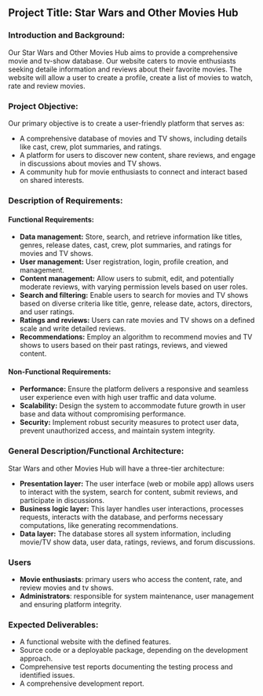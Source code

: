 ## Project Title: Star Wars and Other Movies Hub

### Introduction and Background:

Our Star Wars and Other Movies Hub aims to provide a comprehensive movie and tv-show database. Our website caters to movie enthusiasts seeking detaile information and reviews about their favorite movies. The website will allow a user to create a profile, create a list of movies to watch, rate and review movies. 

### Project Objective:

Our primary objective is to create a user-friendly platform that serves as:

* A comprehensive database of movies and TV shows, including details like cast, crew, plot summaries, and ratings.
* A platform for users to discover new content, share reviews, and engage in discussions about movies and TV shows.
* A community hub for movie enthusiasts to connect and interact based on shared interests.

### Description of Requirements:

#### Functional Requirements:

* **Data management:** Store, search, and retrieve information like titles, genres, release dates, cast, crew, plot summaries, and ratings for movies and TV shows.
* **User management:** User registration, login, profile creation, and management.
* **Content management:** Allow users to submit, edit, and potentially moderate reviews, with varying permission levels based on user roles.
* **Search and filtering:** Enable users to search for movies and TV shows based on diverse criteria like title, genre, release date, actors, directors, and user ratings.
* **Ratings and reviews:** Users can rate movies and TV shows on a defined scale and write detailed reviews.
* **Recommendations:** Employ an algorithm to recommend movies and TV shows to users based on their past ratings, reviews, and viewed content.

#### Non-Functional Requirements:

* **Performance:** Ensure the platform delivers a responsive and seamless user experience even with high user traffic and data volume.
* **Scalability:** Design the system to accommodate future growth in user base and data without compromising performance.
* **Security:** Implement robust security measures to protect user data, prevent unauthorized access, and maintain system integrity.

### General Description/Functional Architecture:

Star Wars and other Movies Hub will have a three-tier architecture:

* **Presentation layer:** The user interface (web or mobile app) allows users to interact with the system, search for content, submit reviews, and participate in discussions.
* **Business logic layer:** This layer handles user interactions, processes requests, interacts with the database, and performs necessary computations, like generating recommendations.
* **Data layer:** The database stores all system information, including movie/TV show data, user data, ratings, reviews, and forum discussions.

### Users

* **Movie enthusiasts**: primary users who access the content, rate, and review movies and tv shows.
* **Administrators**: responsible for system maintenance, user management and ensuring platform integrity.  

### Expected Deliverables:

* A functional website with the defined features.
* Source code or a deployable package, depending on the development approach.
* Comprehensive test reports documenting the testing process and identified issues.
* A comprehensive development report.


